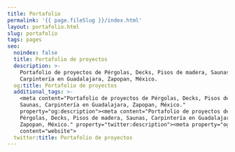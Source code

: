 ```yaml
---
title: Portafolio
permalink: '{{ page.fileSlug }}/index.html'
layout: portafolio.html
slug: portafolio
tags: pages
seo:
  noindex: false
  title: Portafolio de proyectos
  description: >-
    Portafolio de proyectos de Pérgolas, Decks, Pisos de madera, Saunas,
    Carpintería en Guadalajara, Zapopan, México.
  og:title: Portafolio de proyectos
  additional_tags: >-
    <meta content="Portafolio de proyectos de Pérgolas, Decks, Pisos de madera,
    Saunas, Carpintería en Guadalajara, Zapopan, México."
    property="og:description"><meta content="Portafolio de proyectos de
    Pérgolas, Decks, Pisos de madera, Saunas, Carpintería en Guadalajara,
    Zapopan, México." property="twitter:description"><meta property="og:type"
    content="website">
  twitter:title: Portafolio de proyectos
---
```



